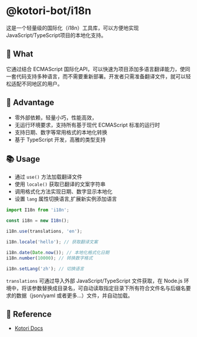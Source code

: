 # @kotori-bot/i18n

这是一个轻量级的国际化（i18n）工具库，可以方便地实现JavaScript/TypeScript项目的本地化支持。

## 🎯 What

它通过结合 ECMAScript 国际化API，可以快速为项目添加多语言翻译能力，使同一套代码支持多种语言，而不需要重新部署。开发者只需准备翻译文件，就可以轻松适配不同地区的用户。

## 🚀 Advantage

- 零外部依赖，轻量小巧，性能高效，
- 无运行环境要求，支持所有基于现代 ECMAScript 标准的运行时
- 支持日期、数字等常用格式的本地化转换
- 基于 TypeScript 开发，高雅的类型支持

## 📚 Usage

- 通过 `use()` 方法加载翻译文件
- 使用 `locale()` 获取已翻译的文案字符串
- 调用格式化方法实现日期、数字显示本地化
- 设置 `lang` 属性切换语言,扩展新实例添加语言

```typescript
import I18n from 'i18n';

const i18n = new I18n();

i18n.use(translations, 'en');

i18n.locale('hello'); // 获取翻译文案

i18n.date(Date.now()); // 本地化格式化日期
i18n.number(10000); // 转换数字格式

i18n.setLang('zh'); // 切换语言
```

`translations` 可通过导入外部 JavaScript/TypeScript 文件获取，在 Node.js 环境中，将该参数替换成目录名，可自动读取指定目录下所有符合文件名与后缀名要求的数据（json/yaml 或者更多...）文件，并自动加载。

## 📕 Reference

- [Kotori Docs](https://kotori.js.org/)
